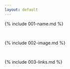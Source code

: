 ```yaml
---
layout: default
---
```


{% include 001-name.md %}

<br>

{% include 002-image.md %}

<br>

{% include 003-links.md %}

